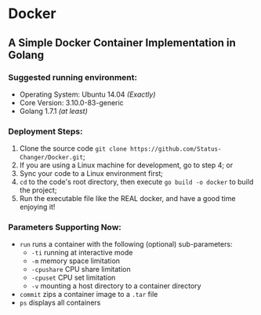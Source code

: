 # Docker

## A Simple Docker Container Implementation in Golang

### Suggested running environment:
- Operating System: Ubuntu 14.04 *(Exactly)*
- Core Version: 3.10.0-83-generic
- Golang 1.7.1 *(at least)*

### Deployment Steps:
1. Clone the source code `git clone https://github.com/Status-Changer/Docker.git`;
2. If you are using a Linux machine for development, go to step 4; or
3. Sync your code to a Linux environment first;
4. `cd` to the code's root directory, then execute `go build -o docker` to build the project;
5. Run the executable file like the REAL docker, and have a good time enjoying it!

### Parameters Supporting Now:
- `run` runs a container with the following (optional) sub-parameters:
    - `-ti` running at interactive mode
    - `-m` memory space limitation
    - `-cpushare` CPU share limitation
    - `-cpuset` CPU set limitation
    - `-v` mounting a host directory to a container directory
- `commit` zips a container image to a `.tar` file
- `ps` displays all containers
